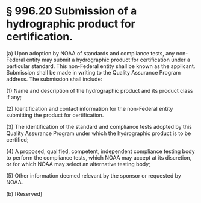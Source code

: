 # § 996.20   Submission of a hydrographic product for certification.

(a) Upon adoption by NOAA of standards and compliance tests, any non-Federal entity may submit a hydrographic product for certification under a particular standard. This non-Federal entity shall be known as the applicant. Submission shall be made in writing to the Quality Assurance Program address. The submission shall include:


(1) Name and description of the hydrographic product and its product class if any;


(2) Identification and contact information for the non-Federal entity submitting the product for certification.


(3) The identification of the standard and compliance tests adopted by this Quality Assurance Program under which the hydrographic product is to be certified;


(4) A proposed, qualified, competent, independent compliance testing body to perform the compliance tests, which NOAA may accept at its discretion, or for which NOAA may select an alternative testing body;


(5) Other information deemed relevant by the sponsor or requested by NOAA.


(b) [Reserved]




